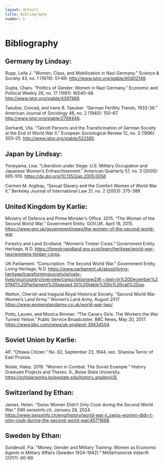 ```yaml
---
layout: default
title: Bibliography
number: 5
---
```


# Bibliography

 
## Germany by Lindsay: 
Rupp, Leila J. “Women, Class, and Mobilization in Nazi Germany.” Science & Society 43, no. 1 (1979): 51–69. http://www.jstor.org/stable/40402148. 

Gupta, Charu. “Politics of Gender: Women in Nazi Germany.” Economic and Political Weekly 26, no. 17 (1991): WS40–48. http://www.jstor.org/stable/4397988. 

Taeuber, Conrad, and Irene B. Taeuber. “German Fertility Trends, 1933-39.” American Journal of Sociology 46, no. 2 (1940): 150–67. http://www.jstor.org/stable/2769448. 

Gerhardt, Uta. “Talcott Parsons and the Transformation of German Society at the End of World War II.” European Sociological Review 12, no. 3 (1996): 303–25. http://www.jstor.org/stable/522585. 

## Japan by Lindsay:​
Yoneyama, Lisa. “Liberation under Siege: U.S. Military Occupation and Japanese Women’s Enfranchisement.” American Quarterly 57, no. 3 (2005): 885-910. https://dx.doi.org/10.1353/aq.2005.0056 

Carmen M. Argibay, “Sexual Slavery and the Comfort Women of World War II,” Berkeley Journal of International Law 21, no. 2 (2003): 375-389 


## United Kingdom by Karlie:​

Ministry of Defence and Prime Minister’s Office. 2015. “The Women of the Second World War.” Government Entity. GOV.UK. April 16, 2015. https://www.gov.uk/government/news/the-women-of-the-second-world-war.

Forestry and Land Scotland. “Women’s Timber Corps.” Government Entity. Heritage, N.D. https://forestryandland.gov.scot/learn/heritage/world-war-two/womens-timber-corps.

UK Parliament. “Conscription: The Second World War.” Government Entity. Living Heritage, N.D. https://www.parliament.uk/about/living-heritage/transformingsociety/private-lives/yourcountry/overview/conscriptionww2/#:~:text=In%20December%201941%20Parliament%20passed,30%20liable%20to%20call%2Dup.

Watton, Cherish and Inagural Royal Historical Society. “Second World War Women’s Land Army.” Women’s Land Army, August 2017. https://www.womenslandarmy.co.uk/world-war-two/.

Potts, Lauren, and Monica Rimmer. “The Canary Girls: The Workers the War Turned Yellow.” Public Service Broadcaster. BBC News, May 20, 2017. https://www.bbc.com/news/uk-england-39434504.
​
## Soviet Union by Karlie:​

AP. “Ottawa Citizen.” No. 82, September 23, 1944, sec. Shanina Terror of East Prussia.

Noble, Haley. 2019. “Women in Combat: The Soviet Example.” History Graduate Projects and Theses. 9., Boise State University. https://scholarworks.boisestate.edu/history_gradproj/9.​

## Switzerland by Ethan:​

James, Helen. “Swiss Women Didn’t Only Cook during the Second World War.” SWI swissinfo.ch, January 28, 2024. https://www.swissinfo.ch/eng/history/world-war-ii_swiss-women-didn-t-only-cook-during-the-second-world-war/45711668. ​

## Sweden by Ethan: ​

Sundevall, Fia. "Money, Gender and Military Training: Women as Economic Agents in Military Affairs (Sweden 1924–1942)." Militärhistorisk tidskrift (2017): 60-89.​

​

​
